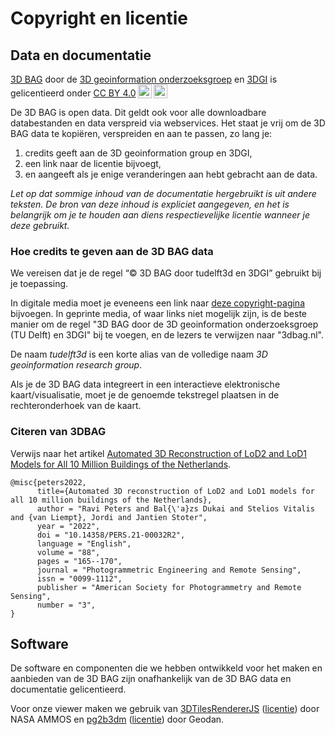 # Copyright en licentie

## Data en documentatie

 <p xmlns:cc="http://creativecommons.org/ns#" xmlns:dct="http://purl.org/dc/terms/"><a property="dct:title" rel="cc:attributionURL" href="https://3dbag.nl">3D BAG</a> door de <a rel="cc:attributionURL dct:creator" property="cc:attributionName" href="https://3d.bk.tudelft.nl/">3D geoinformation onderzoeksgroep</a> en <a rel="cc:attributionURL dct:creator" property="cc:attributionName" href="https://3dgi.xyz/">3DGI</a> is gelicentieerd onder <a href="http://creativecommons.org/licenses/by/4.0/?ref=chooser-v1" target="_blank" rel="license noopener noreferrer" style="display:inline-block;">CC BY 4.0<img style="height:22px!important;margin-left:3px;vertical-align:text-bottom;" src="https://mirrors.creativecommons.org/presskit/icons/cc.svg?ref=chooser-v1"><img style="height:22px!important;margin-left:3px;vertical-align:text-bottom;" src="https://mirrors.creativecommons.org/presskit/icons/by.svg?ref=chooser-v1"></a></p> 

De 3D BAG is open data. Dit geldt ook voor alle downloadbare databestanden en data verspreid via webservices. Het staat je vrij om de 3D BAG data te kopiëren, verspreiden en aan te passen, zo lang je:

1. credits geeft aan de 3D geoinformation group en 3DGI,
2. een link naar de licentie bijvoegt,
3. en aangeeft als je enige veranderingen aan hebt gebracht aan de data.

*Let op dat sommige inhoud van de documentatie hergebruikt is uit andere teksten. De bron van deze inhoud is expliciet aangegeven, en het is belangrijk om je te houden aan diens respectievelijke licentie wanneer je deze gebruikt.*

### Hoe credits te geven aan de 3D BAG data

We vereisen dat je de regel “© 3D BAG door tudelft3d en 3DGI” gebruikt bij je toepassing.

In digitale media moet je eveneens een link naar [deze copyright-pagina](https://docs.3dbag.nl/en/copyright) bijvoegen. In geprinte media, of waar links niet mogelijk zijn, is de beste manier om de regel "3D BAG door de 3D geoinformation onderzoeksgroep (TU Delft) en 3DGI" bij te voegen, en de lezers te verwijzen naar "3dbag.nl".

De naam *tudelft3d* is een korte alias van de volledige naam *3D geoinformation research group*.

Als je de 3D BAG data integreert in een interactieve elektronische kaart/visualisatie, moet je de genoemde tekstregel plaatsen in de rechteronderhoek van de kaart.

### Citeren van 3DBAG

Verwijs naar het artikel [Automated 3D Reconstruction of LoD2 and LoD1 Models for All 10 Million Buildings of the Netherlands](https://doi.org/10.14358/PERS.21-00032R2).

```
@misc{peters2022,
      title={Automated 3D reconstruction of LoD2 and LoD1 models for all 10 million buildings of the Netherlands}, 
      author = "Ravi Peters and Bal{\'a}zs Dukai and Stelios Vitalis and {van Liempt}, Jordi and Jantien Stoter",
      year = "2022",
      doi = "10.14358/PERS.21-00032R2",
      language = "English",
      volume = "88",
      pages = "165--170",
      journal = "Photogrammetric Engineering and Remote Sensing",
      issn = "0099-1112",
      publisher = "American Society for Photogrammetry and Remote Sensing",
      number = "3",
}
```

## Software

De software en componenten die we hebben ontwikkeld voor het maken en aanbieden van de 3D BAG zijn onafhankelijk van de 3D BAG data en documentatie gelicentieerd.

Voor onze viewer maken we gebruik van [3DTilesRendererJS](https://github.com/NASA-AMMOS/3DTilesRendererJS) ([licentie](https://github.com/NASA-AMMOS/3DTilesRendererJS/blob/master/LICENSE)) door NASA AMMOS en [pg2b3dm](https://github.com/Geodan/pg2b3dm/) ([licentie](https://github.com/Geodan/pg2b3dm/blob/master/LICENSE)) door Geodan.

